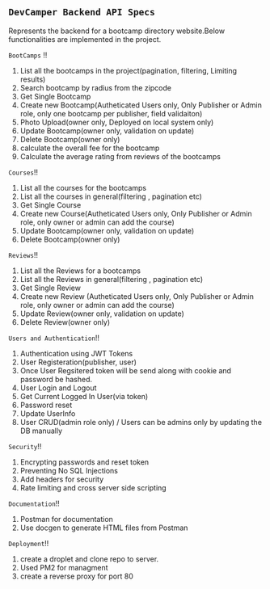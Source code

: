 `DevCamper Backend API Specs`
--

Represents the backend for a bootcamp directory website.Below functionalities are implemented in the project.

`BootCamps`
!! 
 1. List all the bootcamps in the project(pagination, filtering, Limiting results)
 2.  Search bootcamp by radius from the zipcode
 3. Get Single Bootcamp
 4.  Create new Bootcamp(Autheticated Users only, Only Publisher or Admin role, only one bootcamp per publisher, field validaiton)
 5. Photo Upload(owner only, Deployed on local system only)
 6. Update Bootcamp(owner only, validation on update)
 7. Delete Bootcamp(owner only)
 8. calculate the overall fee for the bootcamp
 9. Calculate the average rating from reviews of the bootcamps 

`Courses`!!

1. List all the courses for the bootcamps
2.  List all the courses in general(filtering , pagination etc)
 3. Get Single Course
 4.  Create new Course(Autheticated Users only, Only Publisher or Admin role, only owner or admin can add the course)
 5. Update Bootcamp(owner only, validation on update)
 6. Delete Bootcamp(owner only)

`Reviews`!! 
1. List all the Reviews for a bootcamps
2.  List all the Reviews in general(filtering , pagination etc)
 3. Get Single Review
 4.  Create new Review (Autheticated Users only, Only Publisher or Admin role, only owner or admin can add the course)
 5. Update Review(owner only, validation on update)
 6. Delete Review(owner only)

`Users and Authentication`!! 
1. Authentication using JWT Tokens
2. User Registeration(publisher, user)
3. Once User Regsitered token will be send along with cookie and password be hashed.
4. User Login and Logout
5. Get Current Logged In User(via token)
6. Password reset
7. Update UserInfo
8. User CRUD(admin role only)
/
Users can be admins only by updating the DB manually

`Security`!!
1. Encrypting passwords and reset token
2. Preventing No SQL Injections
3. Add headers for security
4. Rate limiting and cross server side scripting

`Documentation`!!
1. Postman for documentation
2. Use docgen to generate HTML files from Postman

`Deployment`!!
1. create a droplet and clone repo to server.
2. Used PM2 for managment
3. create a reverse proxy for port 80


